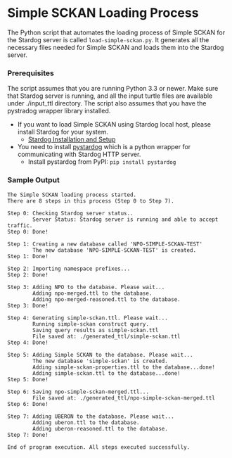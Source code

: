 # Simple SCKAN Loading Process

The Python script that automates the loading process of Simple SCKAN for the Stardog server is called `load-simple-sckan.py`. It generates all the necessary files needed for Simple SCKAN and loads them into the Stardog server. 

### **Prerequisites**

The script assumes that you are running Python 3.3 or newer. Make sure that Stardog server is running, and all the input turtle files are available under ./input_ttl directory. The script also assumes that you have the pystradog wrapper library installed.

* If you want to load Simple SCKAN using Stardog local host, please install Stardog for your system.
  * [Stardog Installation and Setup](https://docs.stardog.com/install-stardog/)
* You need to install [pystardog](https://pypi.org/project/pystardog/) which is a python wrapper for communicating with Stardog HTTP server.
  * Install pystardog from PyPI: `pip install pystardog`

### Sample Output

```
The Simple SCKAN loading process started.
There are 8 steps in this process (Step 0 to Step 7).

Step 0: Checking Stardog server status..
        Server Status: Stardog server is running and able to accept traffic.
Step 0: Done!

Step 1: Creating a new database called 'NPO-SIMPLE-SCKAN-TEST'
        The new database 'NPO-SIMPLE-SCKAN-TEST' is created.
Step 1: Done!

Step 2: Importing namespace prefixes...
Step 2: Done!

Step 3: Adding NPO to the database. Please wait...
        Adding npo-merged.ttl to the database.
        Adding npo-merged-reasoned.ttl to the database.
Step 3: Done!

Step 4: Generating simple-sckan.ttl. Please wait...
        Running simple-sckan construct query.
        Saving query results as simple-sckan.ttl
        File saved at: ./generated_ttl/simple-sckan.ttl
Step 4: Done!

Step 5: Adding Simple SCKAN to the database. Please wait...
        The new database 'simple-sckan' is created.
        Adding simple-sckan-properties.ttl to the database...done!
        Adding simple-sckan.ttl to the database...done!
Step 5: Done!

Step 6: Saving npo-simple-sckan-merged.ttl...
        File saved at: ./generated_ttl/npo-simple-sckan-merged.ttl
Step 6: Done!

Step 7: Adding UBERON to the database. Please wait...
        Adding uberon.ttl to the database.
        Adding uberon-reasoned.ttl to the database.
Step 7: Done!

End of program execution. All steps executed successfully.
```
